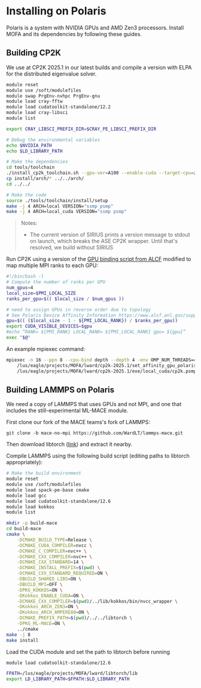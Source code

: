 # Installing on Polaris

Polaris is a system with NVIDIA GPUs and AMD Zen3 processors. 
Install MOFA and its dependencies by following these guides.

## Building CP2K

We use at CP2K 2025.1 in our latest builds and compile a version with ELPA for the distributed eigenvalue solver.

```bash
module reset
module use /soft/modulefiles 
module swap PrgEnv-nvhpc PrgEnv-gnu
module load cray-fftw
module load cudatoolkit-standalone/12.2
module load cray-libsci
module list

export CRAY_LIBSCI_PREFIX_DIR=$CRAY_PE_LIBSCI_PREFIX_DIR

# Debug the environmental variables
echo $NVIDIA_PATH
echo $LD_LIBRARY_PATH

# Make the dependencies
cd tools/toolchain
./install_cp2k_toolchain.sh --gpu-ver=A100 --enable-cuda --target-cpu=znver3 --mpi-mode=mpich --with-elpa=install --with-sirius=no -j 8 | tee install.log
cp install/arch/* ../../arch/
cd ../../

# Make the code
source ./tools/toolchain/install/setup
make -j 4 ARCH=local VERSION="ssmp psmp"
make -j 4 ARCH=local_cuda VERSION="ssmp psmp"
```

> Notes:
>  - The current version of SIRIUS prints a version message to stdout on launch, which breaks the ASE CP2K wrapper. Until that's resolved, we build without SIRIUS

Run CP2K using a version of the [GPU binding script from ALCF](https://docs.alcf.anl.gov/polaris/running-jobs/#binding-mpi-ranks-to-gpus)
modified to map multiple MPI ranks to each GPU:

```bash
#!/bin/bash -l
# Compute the number of ranks per GPU
num_gpus=4
local_size=$PMI_LOCAL_SIZE
ranks_per_gpu=$(( $local_size / $num_gpus ))

# need to assign GPUs in reverse order due to topology
# See Polaris Device Affinity Information https://www.alcf.anl.gov/support/user-guides/polaris/hardware-overview/machine-overview/index.html
gpu=$(( ($local_size - 1 - ${PMI_LOCAL_RANK}) / $ranks_per_gpu))
export CUDA_VISIBLE_DEVICES=$gpu
#echo “RANK= ${PMI_RANK} LOCAL_RANK= ${PMI_LOCAL_RANK} gpu= ${gpu}”
exec "$@"

```

An example mpiexec command:

```bash
mpiexec -n 16 --ppn 8 --cpu-bind depth --depth 4 -env OMP_NUM_THREADS=4 \
    /lus/eagle/projects/MOFA/lward/cp2k-2025.1/set_affinity_gpu_polaris.sh \
    /lus/eagle/projects/MOFA/lward/cp2k-2025.1/exe/local_cuda/cp2k.psmp
```

## Building LAMMPS on Polaris

We need a copy of LAMMPS that uses GPUs and not MPI,
and one that includes the still-experimental ML-MACE module.

First clone our fork of the MACE teams's fork of LAMMPS:

```
git clone -b mace-no-mpi https://github.com/WardLT/lammps-mace.git
```

Then download libtorch ([link](https://download.pytorch.org/libtorch/cu126/libtorch-win-shared-with-deps-2.7.0%2Bcu126.zip)) and extract it nearby.

Compile LAMMPS using the following build script (editing paths to libtorch appropriately):

```bash
# Make the build environment
module reset
module use /soft/modulefiles
module load spack-pe-base cmake
module load gcc
module load cudatoolkit-standalone/12.6
module load kokkos
module list

mkdir -p build-mace
cd build-mace
cmake \
    -DCMAKE_BUILD_TYPE=Release \
    -DCMAKE_CUDA_COMPILER=nvcc \
    -DCMAKE_C_COMPILER=nvc++ \
    -DCMAKE_CXX_COMPILER=nvc++ \
    -DCMAKE_CXX_STANDARD=14 \
    -DCMAKE_INSTALL_PREFIX=$(pwd) \
    -DCMAKE_CXX_STANDARD_REQUIRED=ON \
    -DBUILD_SHARED_LIBS=ON \
    -DBUILD_MPI=OFF \
    -DPKG_KOKKOS=ON \
    -DKokkos_ENABLE_CUDA=ON \
    -DCMAKE_CXX_COMPILER=$(pwd)/../lib/kokkos/bin/nvcc_wrapper \
    -DKokkos_ARCH_ZEN3=ON \
    -DKokkos_ARCH_AMPERE80=ON \
    -DCMAKE_PREFIX_PATH=$(pwd)/../../libtorch \
    -DPKG_ML-MACE=ON \
    ../cmake
make -j 8
make install

```

Load the CUDA module and set the path to libtorch before running

```bash
module load cudatoolkit-standalone/12.6

FPATH=/lus/eagle/projects/MOFA/lward/libtorch/lib
export LD_LIBRARY_PATH=$FPATH:$LD_LIBRARY_PATH
```

